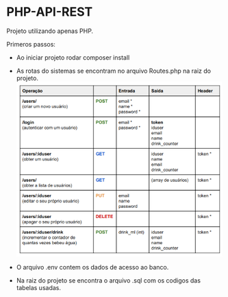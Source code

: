# PHP-API-REST
Projeto utilizando apenas PHP.

Primeros passos:
- Ao iniciar projeto rodar composer install
- As rotas do sistemas se encontram no arquivo Routes.php na raiz do projeto.
  ![Alt text](/endpoints.png?raw=true "Optional Title")

- O arquivo .env contem os dados de acesso ao banco.
- Na raiz do projeto se encontra o arquivo .sql com os codigos das tabelas usadas.
